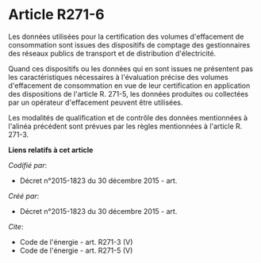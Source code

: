 # Article R271-6

Les données utilisées pour la certification des volumes d'effacement de consommation sont issues des dispositifs de comptage
des gestionnaires des réseaux publics de transport et de distribution d'électricité. 

Quand ces dispositifs ou les données qui en sont issues ne présentent pas les caractéristiques nécessaires à l'évaluation
précise des volumes d'effacement de consommation en vue de leur certification en application des dispositions de l'article R.
271-5, les données produites ou collectées par un opérateur d'effacement peuvent être utilisées. 

Les modalités de qualification et de contrôle des données mentionnées à l'alinéa précédent sont prévues par les règles
mentionnées à l'article R. 271-3.

**Liens relatifs à cet article**

_Codifié par_:

  - Décret n°2015-1823 du 30 décembre 2015 - art.

_Créé par_:

  - Décret n°2015-1823 du 30 décembre 2015 - art.

_Cite_:

  - Code de l'énergie - art. R271-3 (V)
  - Code de l'énergie - art. R271-5 (V)
